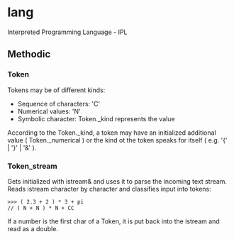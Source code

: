 # lang

Interpreted Programming Language - IPL

## Methodic
### Token
Tokens may be of different kinds:
- Sequence of characters: 'C'
- Numerical values: 'N'
- Symbolic character: Token._kind represents the value
            
According to the Token._kind, a token may have an initialized additional value ( Token._numerical ) or the kind ot the token speaks for itself ( e.g. '{' | '}' | '&' ).

### Token_stream
Gets initialized with istream& and uses it to parse the incoming text stream. Reads istream character by character and classifies input into tokens:
```
>>> ( 2.3 + 2 ) * 3 + pi
// ( N + N ) * N + CC
```
If a number is the first char of a Token, it is put back into the istream and read as a double.